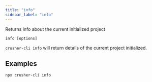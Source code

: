 ```yaml
---
title: "info"
sidebar_label: "info"
---
```



Returns info about the current initialized project

```shell
info [options]
```

`crusher-cli info` will return details of the current project initialized.
## Examples

```shell
npx crusher-cli info
```
